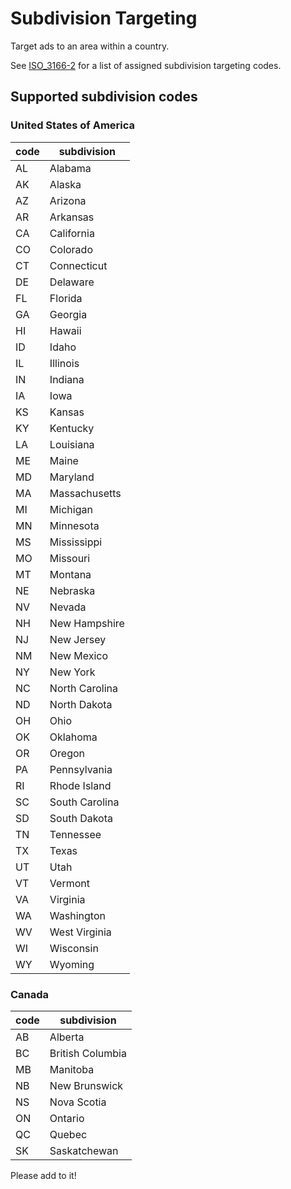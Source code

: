 # Subdivision Targeting

Target ads to an area within a country.

See [ISO_3166-2](https://en.wikipedia.org/wiki/ISO_3166-2) for a list of assigned subdivision targeting codes.

## Supported subdivision codes

### United States of America

| code  | subdivision  |
|---|---|
| AL  | Alabama  |
| AK  | Alaska  |
| AZ  | Arizona  |
| AR  | Arkansas  |
| CA  | California  |
| CO  | Colorado  |
| CT  | Connecticut  |
| DE  | Delaware  |
| FL  | Florida  |
| GA  | Georgia  |
| HI  | Hawaii  |
| ID  | Idaho  |
| IL  | Illinois  |
| IN  | Indiana  |
| IA  | Iowa  |
| KS  | Kansas  |
| KY  | Kentucky  |
| LA  | Louisiana  |
| ME  | Maine  |
| MD  | Maryland  |
| MA  | Massachusetts  |
| MI  | Michigan  |
| MN  | Minnesota  |
| MS  | Mississippi  |
| MO  | Missouri  |
| MT  | Montana  |
| NE  | Nebraska  |
| NV  | Nevada  |
| NH  | New Hampshire  |
| NJ  | New Jersey  |
| NM  | New Mexico  |
| NY  | New York  |
| NC  | North Carolina  |
| ND  | North Dakota  |
| OH  | Ohio  |
| OK  | Oklahoma  |
| OR  | Oregon  |
| PA  | Pennsylvania  |
| RI  | Rhode Island  |
| SC  | South Carolina  |
| SD  | South Dakota  |
| TN  | Tennessee  |
| TX  | Texas  |
| UT  | Utah  |
| VT  | Vermont  |
| VA  | Virginia  |
| WA  | Washington  |
| WV  | West Virginia  |
| WI  | Wisconsin  |
| WY  | Wyoming  |

### Canada

| code  | subdivision  |
|---|---|
| AB  | Alberta  |
| BC  | British Columbia  |
| MB  | Manitoba  |
| NB  | New Brunswick  |
| NS  | Nova Scotia  |
| ON  | Ontario  |
| QC  | Quebec  |
| SK  | Saskatchewan  |

Please add to it!
